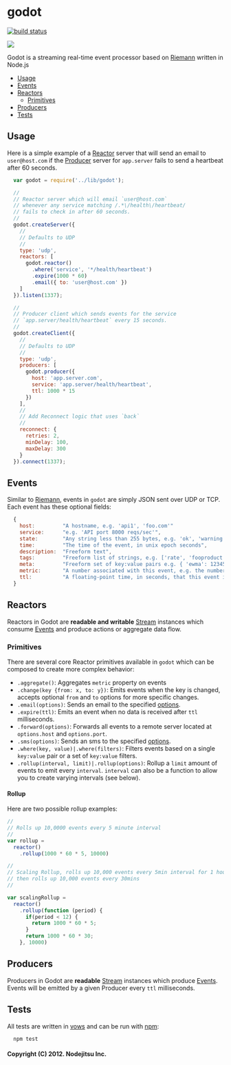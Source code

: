 # godot

[![build status](https://secure.travis-ci.org/nodejitsu/godot.svg?branch=patch-branch)](http://travis-ci.org/nodejitsu/godot)

![](https://i.cloudup.com/zCF6jLRpLf.png)

Godot is a streaming real-time event processor based on [Riemann][riemann] written in Node.js

* [Usage](#usage)
* [Events](#events)
* [Reactors](#reactors)
  * [Primitives](#primitives)
* [Producers](#producers)
* [Tests](#test)

## Usage

Here is a simple example of a [Reactor](#reactors) server that will send an email to `user@host.com` if the [Producer](#producer) server for `app.server` fails to send a heartbeat after 60 seconds.

``` js
  var godot = require('../lib/godot');

  //
  // Reactor server which will email `user@host.com`
  // whenever any service matching /.*\/health\/heartbeat/
  // fails to check in after 60 seconds.
  //
  godot.createServer({
    //
    // Defaults to UDP
    //
    type: 'udp',
    reactors: [
      godot.reactor()
        .where('service', '*/health/heartbeat')
        .expire(1000 * 60)
        .email({ to: 'user@host.com' })
    ]
  }).listen(1337);

  //
  // Producer client which sends events for the service
  // `app.server/health/heartbeat` every 15 seconds.
  //
  godot.createClient({
    //
    // Defaults to UDP
    //
    type: 'udp',
    producers: [
      godot.producer({
        host: 'app.server.com',
        service: 'app.server/health/heartbeat',
        ttl: 1000 * 15
      })
    ],
    //
    // Add Reconnect logic that uses `back`
    //
    reconnect: {
      retries: 2,
      minDelay: 100,
      maxDelay: 300
    }
  }).connect(1337);
```

## Events
Similar to [Riemann][riemann], events in `godot` are simply JSON sent over UDP or TCP. Each event has these optional fields:

``` js
  {
    host:         "A hostname, e.g. 'api1', 'foo.com'"
    service:      "e.g. 'API port 8000 reqs/sec'",
    state:        "Any string less than 255 bytes, e.g. 'ok', 'warning', 'critical'",
    time:         "The time of the event, in unix epoch seconds",
    description:  "Freeform text",
    tags:         "Freeform list of strings, e.g. ['rate', 'fooproduct', 'transient']",
    meta:         "Freeform set of key:value pairs e.g. { 'ewma': 12345 }",
    metric:       "A number associated with this event, e.g. the number of reqs/sec.",
    ttl:          "A floating-point time, in seconds, that this event is considered valid for."
  }
```

## Reactors
Reactors in Godot are **readable and writable** [Stream][stream] instances which consume [Events](#events) and produce actions or aggregate data flow.

### Primitives

There are several core Reactor primitives available in `godot` which can be composed to create more complex behavior:

* `.aggregate()`: Aggregates `metric` property on events
* `.change(key {from: x, to: y})`: Emits events when the key is changed, accepts optional `from` and `to` options for more specific changes.
* `.email(options)`: Sends an email to the specified [options][email-options].
* `.expire(ttl)`: Emits an event when no data is received after `ttl` milliseconds.
* `.forward(options)`: Forwards all events to a remote server located at `options.host` and `options.port`.
* `.sms(options)`: Sends an sms to the specified [options][sms-options].
* `.where(key, value)|.where(filters)`: Filters events based on a single `key:value` pair or a set of `key:value` filters.
* `.rollup(interval, limit)|.rollup(options)`: Rollup a `limit` amount of events to emit every `interval`. `interval` can also be a function to allow you to create varying intervals (see below).

#### Rollup
Here are two possible rollup examples:

```js
//
// Rolls up 10,0000 events every 5 minute interval
//
var rollup =
  reactor()
    .rollup(1000 * 60 * 5, 10000)

//
// Scaling Rollup, rolls up 10,000 events every 5min interval for 1 hour,
// then rolls up 10,000 events every 30mins
//

var scalingRollup =
  reactor()
    .rollup(function (period) {
      if(period < 12) {
        return 1000 * 60 * 5;
      }
      return 1000 * 60 * 30;
    }, 10000)
```

## Producers
Producers in Godot are **readable** [Stream][stream] instances which produce [Events](#events). Events will be emitted by a given Producer every `ttl` milliseconds.

## Tests

All tests are written in [vows][vows] and can be run with [npm][npm]:

```
  npm test
```

#### Copyright (C) 2012. Nodejitsu Inc.

[riemann]: http://aphyr.github.com/riemann/
[stream]: http://nodejs.org/api/stream.html
[email-options]: https://github.com/nodejitsu/godot/tree/master/lib/godot/reactor/email.js
[sms-options]: https://github.com/nodejitsu/godot/blob/master/lib/godot/reactor/sms.js
[npm]: https://npmjs.org
[vows]: http://vowsjs.org/

